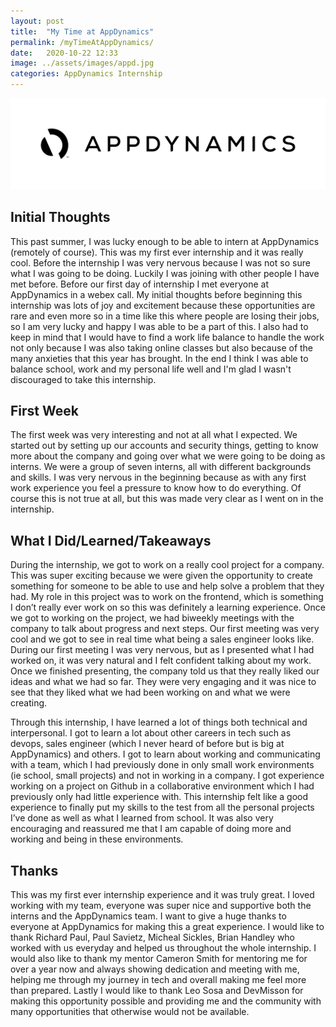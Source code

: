 ```yaml
---
layout: post
title:  "My Time at AppDynamics"
permalink: /myTimeAtAppDynamics/
date:   2020-10-22 12:33
image: ../assets/images/appd.jpg
categories: AppDynamics Internship
---
```




<img src="../images/appd.jpg" atl="appdynamics">

## Initial Thoughts
This past summer, I was lucky enough to be able to intern at AppDynamics (remotely of course).
This was my first ever internship and it was really cool. Before the internship I was very nervous because I was not so sure what I was going to be doing. Luckily I was joining with other people I have met before. Before our first day of internship I met everyone at AppDynamics in a webex call. My initial thoughts before beginning this internship was lots of joy and excitement because these opportunities are rare and even more so in a time like this where people are losing their jobs, so I am very lucky and happy I was able to be a part of this. I also had to keep in mind that I would have to find a work life balance to handle the work not only because I was also taking online classes but also because of the many anxieties  that this year has brought. In the end I think I was able to balance school, work and my personal life well and I'm glad I wasn't discouraged to take this internship.

## First Week 
The first week was very interesting and not at all what I expected. We started out by setting up our accounts and security things, getting to know more about the company and going over what we were going to be doing as interns. We were a group of seven interns, all with different backgrounds and skills. I was very nervous in the beginning because as with any first work experience you feel a pressure to know how to do everything. Of course this is not true at all, but this was made very clear as I went on in the internship. 


## What I Did/Learned/Takeaways
During the internship, we got to work on a really cool project for a company. This was super exciting because we were given the opportunity to create something for someone to be able to use and help solve a problem that they had. My role in this project was to work on the frontend, which is something I don’t really ever work on so this was definitely a learning experience. Once we got to working on the project, we had biweekly meetings with the company to talk about progress and next steps. Our first meeting was very cool and we got to see in real time what being a sales engineer looks like. During our first meeting I was very nervous, but as I presented what I had worked on, it was very natural and I felt confident talking about my work. Once we finished presenting, the company told us that they really liked our ideas and what we had so far. They were very engaging and it was nice to see that they liked what we had been working on and what we were creating.


Through this internship, I have learned a lot of things both technical and interpersonal. I got to learn a lot about other careers in tech such as devops, sales engineer (which I never heard of before but is big at AppDynamics) and others. I got to learn about working and communicating with a team, which I had previously done in only small work environments (ie school, small projects) and not in working in a company. I got experience working on a project on Github in a collaborative environment which I had previously only had little experience with. This internship felt like a good experience to finally put my skills to the test from all the personal projects I’ve done as well as what I learned from school. It was also very encouraging and reassured me that I am capable of doing more and working and being in these environments. 


## Thanks 
This was my first ever internship experience and it was truly great. I loved working with my team, everyone was super nice and supportive both the interns and the AppDynamics team. I want to give a huge thanks to everyone at AppDynamics for making this a great experience. I would like to thank Richard Paul, Paul Savietz, Micheal Sickles, Brian Handley who worked with us everyday and helped us throughout the whole internship. I would also like to thank my mentor Cameron Smith for mentoring me for over a year now and always showing dedication and meeting with me, helping me through my journey in tech and overall making me feel more than prepared. Lastly I would like to thank Leo Sosa and DevMisson for making this opportunity possible and providing me and the community with many opportunities that otherwise would not be available.